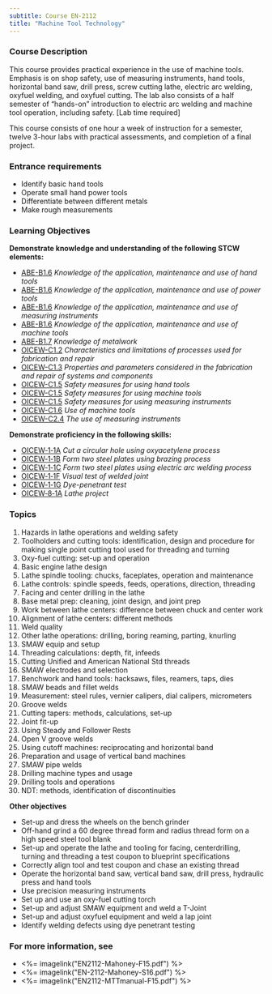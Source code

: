 ```yaml
---
subtitle: Course EN-2112
title: "Machine Tool Technology"
---
```


### Course Description

This course provides practical experience in the use of machine tools. Emphasis is on shop safety, use of measuring instruments, hand tools, horizontal band saw, drill press, screw cutting lathe, electric arc welding, oxyfuel welding, and oxyfuel cutting. The lab also consists of a half semester of “hands-on” introduction to electric arc welding and machine tool operation, including safety. [Lab time required]

This course consists of one hour a week of instruction for a semester, twelve 3-hour labs with practical assessments, and completion of a final project.

### Entrance requirements

* Identify basic hand tools
* Operate small hand power tools
* Differentiate between different metals
* Make rough measurements


### Learning Objectives

**Demonstrate knowledge and understanding of the following STCW elements:**

* [ABE-B1.6]({{site.baseurl}}/tables/35.html#ABE-B1.6) *Knowledge of the application, maintenance and use of hand tools*
* [ABE-B1.6]({{site.baseurl}}/tables/35.html#ABE-B1.6) *Knowledge of the application, maintenance and use of power tools*
* [ABE-B1.6]({{site.baseurl}}/tables/35.html#ABE-B1.6) *Knowledge of the application, maintenance and use of measuring instruments*
* [ABE-B1.6]({{site.baseurl}}/tables/35.html#ABE-B1.6) *Knowledge of the application, maintenance and use of machine tools*
* [ABE-B1.7]({{site.baseurl}}/tables/35.html#ABE-B1.7) *Knowledge of metalwork*
* [OICEW-C1.2]({{site.baseurl}}/tables/31.html#OICEW-C1.2) *Characteristics and limitations of processes used for fabrication and repair*
* [OICEW-C1.3]({{site.baseurl}}/tables/31.html#OICEW-C1.3) *Properties and parameters considered in the fabrication and repair of systems and components*
* [OICEW-C1.5]({{site.baseurl}}/tables/31.html#OICEW-C1.5) *Safety measures for using hand tools*
* [OICEW-C1.5]({{site.baseurl}}/tables/31.html#OICEW-C1.5) *Safety measures for using machine tools*
* [OICEW-C1.5]({{site.baseurl}}/tables/31.html#OICEW-C1.5) *Safety measures for using measuring instruments*
* [OICEW-C1.6]({{site.baseurl}}/tables/31.html#OICEW-C1.6) *Use of machine tools*
* [OICEW-C2.4]({{site.baseurl}}/tables/31.html#OICEW-C2.4) *The use of measuring instruments*

**Demonstrate proficiency in the following skills:**

* [OICEW‑1‑1A]( {{site.baseurl}}/assessments/Engine/OICEW-1-1A) *Cut a circular hole using oxyacetylene process*
* [OICEW‑1‑1B]( {{site.baseurl}}/assessments/Engine/OICEW-1-1B) *Form two steel plates using brazing process*
* [OICEW‑1‑1C]( {{site.baseurl}}/assessments/Engine/OICEW-1-1C) *Form two steel plates using electric arc welding process*
* [OICEW‑1‑1F]( {{site.baseurl}}/assessments/Engine/OICEW-1-1F) *Visual test of welded joint*
* [OICEW‑1‑1G]( {{site.baseurl}}/assessments/Engine/OICEW-1-1G) *Dye-penetrant test*
* [OICEW‑8‑1A]( {{site.baseurl}}/assessments/Engine/OICEW-8-1A) *Lathe project*

### Topics

1. Hazards in lathe operations and welding safety
2. Toolholders and cutting tools: identification, design and procedure for making single point cutting tool used for threading and turning
3. Oxy-fuel cutting: set-up and operation
4. Basic engine lathe design
5. Lathe spindle tooling: chucks, faceplates, operation and maintenance
6. Lathe controls: spindle speeds, feeds, operations, direction, threading
7. Facing and center drilling in the lathe
8. Base metal prep: cleaning, joint design, and joint prep
9. Work between lathe centers: difference between chuck and center work
10. Alignment of lathe centers: different methods
11. Weld quality
12. Other lathe operations: drilling, boring reaming, parting, knurling
13. SMAW equip and setup
14. Threading calculations: depth, fit, infeeds
15. Cutting Unified and American National Std threads
16. SMAW electrodes and selection
17. Benchwork and hand tools: hacksaws, files, reamers, taps, dies
18. SMAW beads and fillet welds
19. Measurement: steel rules, vernier calipers, dial calipers, micrometers
20. Groove welds
21. Cutting tapers: methods, calculations, set-up
22. Joint fit-up
23. Using Steady and Follower Rests
24. Open V groove welds
25. Using cutoff machines: reciprocating and horizontal band
26. Preparation and usage of vertical band machines
27. SMAW pipe welds
28. Drilling machine types and usage
29. Drilling tools and operations
30. NDT: methods, identification of discontinuities



**Other objectives**

* Set-up and dress the wheels on the bench grinder
* Off-hand grind a 60 degree thread form and radius thread form on a high speed steel tool blank
* Set-up and operate the lathe and tooling for facing, centerdrilling, turning and threading a test coupon to blueprint specifications
* Correctly align tool and test coupon and chase an existing thread
* Operate the horizontal band saw, vertical band saw, drill press, hydraulic press and hand tools
* Use precision measuring instruments
* Set up and use an oxy-fuel cutting torch
* Set-up and adjust SMAW equipment and weld a T-Joint
* Set-up and adjust oxyfuel equipment and weld a lap joint
* Identify welding defects using dye penetrant testing


### For more information, see 

* <%= imagelink("EN2112-Mahoney-F15.pdf") %> 
* <%= imagelink("EN-2112-Mahoney-S16.pdf") %> 
* <%= imagelink("EN2112-MTTmanual-F15.pdf") %> 



